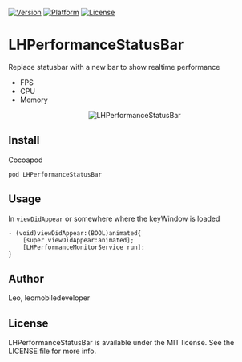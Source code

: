 
[![Version](https://img.shields.io/cocoapods/v/LHPerformanceStatusBar.svg?style=flat)](http://cocoapods.org/pods/LHPerformanceStatusBar)  [![Platform](http://img.shields.io/badge/platform-ios-blue.svg?style=flat
)](https://developer.apple.com/iphone/index.action)
 [![License](http://img.shields.io/badge/license-MIT-lightgrey.svg?style=flat
)](http://mit-license.org)

# LHPerformanceStatusBar

Replace statusbar with a new bar to show realtime performance

- FPS
- CPU
- Memory


<p align="center">
<img src="https://raw.github.com/LeoMobileDeveloper/LHPerformanceStatusBar/master/Screenshot/image.png" alt="LHPerformanceStatusBar" title="LHPerformanceStatusBar"/>
</p>

## Install

Cocoapod

```
pod LHPerformanceStatusBar
```

## Usage
In `viewDidAppear` or somewhere where the keyWindow is loaded

```
- (void)viewDidAppear:(BOOL)animated{
    [super viewDidAppear:animated];
    [LHPerformanceMonitorService run];
}
```
## Author

Leo, leomobiledeveloper

## License

LHPerformanceStatusBar is available under the MIT license. See the LICENSE file for more info.
